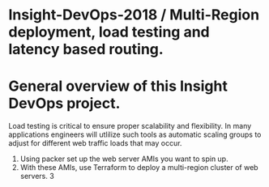 # Insight-DevOps-2018 / Multi-Region deployment, load testing and latency based routing.

# General overview of this Insight DevOps project.

Load testing is critical to ensure proper scalability and flexibility. In many applications engineers will utlilize such tools as automatic scaling groups to adjust for different web traffic loads that may occur.  

1. Using packer set up the web server AMIs you want to spin up.
2. With these AMIs, use Terraform to deploy a multi-region cluster of web servers.
3  





